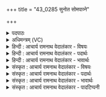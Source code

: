 +++
title = "43_0285 सुनोत सोमपाव्ने"

+++
<details><summary>पदपाठः</summary>

सु꣣नो꣡त꣢। सो꣣मपा꣡व्ने꣢। सो꣣म। पा꣡व्ने꣢꣯। सो꣡म꣢꣯म्। इ꣡न्द्रा꣢꣯य। व꣣ज्रि꣡णे꣢। प꣡च꣢꣯त। प꣣क्तीः꣢। अ꣡व꣢꣯से। कृ꣣णुध्व꣢म्। इत्। पृ꣣ण꣢न्। इत्। पृ꣣णते꣢। म꣡यः꣢꣯। २८५।
</details>

<details><summary>अधिमन्त्रम् (VC)</summary>

- इन्द्रः
- वसिष्ठो मैत्रावरुणिः
- बृहती
- मध्यमः
- ऐन्द्रं काण्डम्
</details>

<details><summary>हिन्दी : आचार्य रामनाथ वेदालंकार - विषयः</summary>

अगले मन्त्र में इन्द्र के लिए सोम अभिषुत करने की प्रेरणा दी गयी है।
</details>

<details><summary>हिन्दी : आचार्य रामनाथ वेदालंकार - पदार्थः</summary>

पदार्थान्वय -  हे मरणधर्मा मनुष्यो ! तुम (सोमपाव्ने) उपासकों के श्रद्धारस का पान करनेवाले, (वज्रिणे) पापाचारियों के प्रति दण्डधारी (इन्द्राय) जगदीश्वर के लिए (सोमम्) श्रद्धारस को (सुनोत) अभिषुत करो, (पक्तीः) ज्ञान, कर्म आदि के परिपाकों को (पचत) पकाकर तैयार करो और (अवसे) जगदीश्वर की प्रीति के लिए (कृणुध्वम् इत्) उन श्रद्धारसों और ज्ञान, कर्म आदि के परिपाकों को उसे समर्पित करो। (पृणते) समर्पण करनेवाले मनुष्य के लिए वह जगदीश्वर (मयः) सुख को (पृणन् इत्) अवश्य प्रदान करता है ॥३॥ इस मन्त्र में ‘समर्पण करनेवाले को सुख मिलता है’ इससे सोमसवन एवं पाकों के परिपाक के समर्पण रूप कार्य का समर्थन होता है, अतः अर्थान्तरन्यास अलङ्कार है। ‘सोम-सोम’ में लाटानुप्रास तथा ‘पृण-पृण’ में छेकानुप्रास है ॥३॥
</details>

<details><summary>हिन्दी : आचार्य रामनाथ वेदालंकार - भावार्थः</summary>

भावार्थ -  सुखार्थी जनों को चाहिए कि परमेश्वर में श्रद्धा और अपनी अन्तरात्मा में ज्ञान, कर्म, सत्य, अहिंसा, ब्रह्मचर्य आदि का परिपाक अवश्य करें ॥३॥
</details>

<details><summary>संस्कृत : आचार्य रामनाथ वेदालंकार - विषयः</summary>

अथेन्द्राय सोममभिषोतुं प्रेरयति।
</details>

<details><summary>संस्कृत : आचार्य रामनाथ वेदालंकार - पदार्थः</summary>

पदार्थान्वय -  हे मर्त्याः। यूयम् (सोमपाव्ने) सोमम् उपासकानां श्रद्धारसं पिबतीति सोमपावा तस्मै। पा पाने धातोः ‘छन्दसीवनिपौ च वक्तव्यौ, अ० ५।२।१२२’ वा० इति वनिप् प्रत्ययः। (वज्रिणे) पापाचारिणामुपरि दण्डधारिणे (इन्द्राय) जगदीश्वराय (सोमम्) श्रद्धारसं (सुनोत) अभिषुणुत। षुञ् अभिषवे, लोटि ‘तप्तनप्तनथनाश्च, अ० ७।१।४५’ इति तस्य तप्, तस्य च पित्त्वान्ङिद्वत्त्वाभावे गुणनिषधोऽपि न भवति। (पक्तीः) ज्ञानकर्मादीनां परिपाकान् (पचत) पक्त्वा सज्जीकुरुत, (अवसे२) जगदीश्वरस्य प्रीत्यै। अवतिरत्र प्रीतिकर्मा। अव रक्षणगतिकान्तिप्रीतितृप्त्यादिषु। (कृणुध्वम् इत्) तान् श्रद्धारसान् ज्ञानकर्मादीनां परिपाकाँश्च तस्मै समर्पयत एव। (पृणते३) समर्पयते दानशीलाय जनाय। पृणातिः दानकर्मा। निघं० ३।२०। शतरि ‘शतुरनुमो नद्यजादी, अ० ६।१।१७३’ इति विभक्तिरुदात्ता। स जगदीश्वरः (मयः) सुखम्। मयस् इति सुखनाम। निघं० ३।६। (पृणन् इत्) प्रयच्छन्नेव भवतीति शेषः ॥३॥४ अत्र ‘पृणन्नित् पृणते मयः’ इति कारणेन सोमसवन-पक्तिपरिपाक-समर्पणरूपस्य कार्यस्य समर्थनादर्थान्तरन्यासोऽलङ्कारः। ‘सोम, सोम’ इति लाटानुप्रासः ‘पृण पृण’ इति च छेकानुप्रासः ॥३॥
</details>

<details><summary>संस्कृत : आचार्य रामनाथ वेदालंकार - भावार्थः</summary>

भावार्थ -  सुखार्थिभिर्जनैः परमेश्वरे श्रद्धा, स्वात्मनि ज्ञानकर्मसत्याहिंसाब्रह्मचर्यादीनां परिपाकश्चावश्यं कर्त्तव्यः ॥३॥
</details>

<details><summary>संस्कृत : आचार्य रामनाथ वेदालंकार - पादटिप्पनी</summary>

टिप्पनी -   १. ऋ० ७।३२।८, अथ० ६।२।३। उभयत्र ‘सुनोत’ इत्यस्य स्थाने ‘सुनोता’ इति पाठः। २. अवसे तर्पणार्थमिन्द्रस्य। पक्त्वा च कृणुध्वम् अलङ्करणादिभिः संस्कारैः संस्कुरुध्वम्—इति वि०। अवसे तर्पयितुम् इन्द्रं कृणध्वमित् कुरुतैव कर्माणि। इन्द्रप्रियकराणि कर्माणि च कुरुतैव—इति सा०। ३. पृणते पूरयित्रे—इत वि०। हवींषि दत्तवते यजमानाय—इति भ०। कैश्चित्तु पृणते इति तिङन्तं व्याख्यातम्। तत्र स्वरो न सङ्गच्छते। ४. दयानन्दर्षिणा मन्त्रोऽयम् ऋग्भाष्ये ‘राज्ञा वैद्यैः किं कारयितव्य’मिति विषये व्याख्यातः। ये वैद्याः स्युस्त उत्तमोत्तमान्यौषधानि सर्वान् मनुष्यान् प्रति शिक्षेरन् येन पूर्णं सुखं स्यादिति तदीयोऽभिप्रायः।
</details>